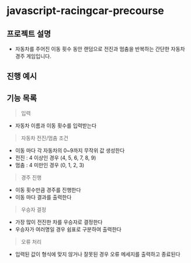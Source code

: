 # javascript-racingcar-precourse

## 프로젝트 설명
- 자동차를 주어진 이동 횟수 동안 랜덤으로 전진과 멈춤을 반복하는 간단한 자동차 경주 게임입니다. 

## 진행 예시

## 기능 목록
> 입력
  - 자동차 이름과 이동 횟수를 입력받는다
> 자동차 전진/멈춤 조건
  - 이동 마다 각 자동차의 0~9까지 무작위 값 생성한다
  - 전진 : 4 이상인 경우 (4, 5, 6, 7, 8, 9) 
  - 멈춤 : 4 미만인 경우 (0, 1, 2, 3)
> 경주 진행
  - 이동 횟수만큼 경주를 진행한다
  - 이동 마다 결과를 출력한다
> 우승자 결정
  - 가장 많이 전진한 차를 우승자로 결정한다
  - 우승자가 여러명일 경우 쉼표로 구분하여 출력한다
> 오류 처리
  - 입력된 값이 형식에 맞지 않거나 잘못된 경우 오류 메세지를 출력하고 종료된다
